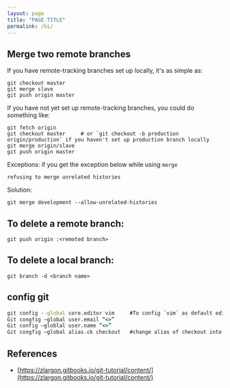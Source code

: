 ```yaml
---
layout: page
title: "PAGE TITLE"
permalink: /hi/
---
```


## Merge two remote branches
If you have remote-tracking branches set up locally, it's as simple as:
```
git checkout master
git merge slave
git push origin master
``` 
If you have not yet set up remote-tracking branches, you could do something like:
```
git fetch origin
git checkout master     # or `git checkout -b production origin/production` if you haven't set up production branch locally
git merge origin/slave
git push origin master
```
Exceptions:
if you get the exception below while using `merge`
```
refusing to merge unrelated histories
```
Solution:
```
git merge development --allow-unrelated-histories
```
## To delete a remote branch:
```
git push origin :<remoted branch>
```
## To delete a local branch:
```
git branch -d <branch name>
```
## config **git**
``` bat
git config --global core.editor vim     #To config `vim` as default editor for git
Git congfig –global user.email “<>”
Git config –globlal user.name “<>”
Git congfig –global alias.ck checkout   #change alias of checkout into ck
```
## References
* [https://zlargon.gitbooks.io/git-tutorial/content/](https://zlargon.gitbooks.io/git-tutorial/content/)
